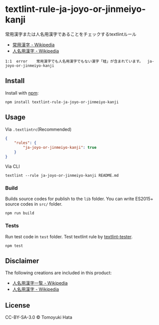 # textlint-rule-ja-joyo-or-jinmeiyo-kanji

常用漢字または人名用漢字であることをチェックするtextlintルール

- [常用漢字 - Wikipedia](https://ja.wikipedia.org/wiki/%E5%B8%B8%E7%94%A8%E6%BC%A2%E5%AD%97)
- [人名用漢字 - Wikipedia](https://ja.wikipedia.org/wiki/%E4%BA%BA%E5%90%8D%E7%94%A8%E6%BC%A2%E5%AD%97)

```
1:1  error    常用漢字でも人名用漢字でもない漢字「蛙」が含まれています。  ja-joyo-or-jinmeiyo-kanji
```

## Install

Install with [npm](https://www.npmjs.com/):

    npm install textlint-rule-ja-joyo-or-jinmeiyo-kanji

## Usage

Via `.textlintrc`(Recommended)

```json
{
    "rules": {
        "ja-joyo-or-jinmeiyo-kanji": true
    }
}
```

Via CLI

```
textlint --rule ja-joyo-or-jinmeiyo-kanji README.md
```

### Build

Builds source codes for publish to the `lib` folder.
You can write ES2015+ source codes in `src/` folder.

    npm run build

### Tests

Run test code in `test` folder.
Test textlint rule by [textlint-tester](https://github.com/textlint/textlint-tester).

    npm test

## Disclaimer

The following creations are included in this product:

- [人名用漢字一覧 - Wikipedia](https://ja.wikipedia.org/wiki/%E4%BA%BA%E5%90%8D%E7%94%A8%E6%BC%A2%E5%AD%97%E4%B8%80%E8%A6%A7)
- [人名用漢字 - Wikipedia](https://ja.wikipedia.org/wiki/%E4%BA%BA%E5%90%8D%E7%94%A8%E6%BC%A2%E5%AD%97)

## License

CC-BY-SA-3.0 © Tomoyuki Hata
